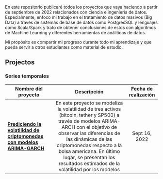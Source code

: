 En este repositorio publicaré todos los proyectos que vaya haciendo a partir de septiembre de 2022 relacionados con ciencia e ingeniería de datos. Especialmente, enfoco mi trabajo en el tratamiento de datos masivos (Big Data) a través de sistemas de base de datos como PostgresSQL y lenguajes como Scala/Spark y trato de obtener conclusiones de estos con algoritmos de Machine Learning y diferentes herramientas de análiticas de datos.

Mi propósito es compartir mi progreso durante todo mi aprendizaje y que pueda servir a otros estudiantes como material de estudio.



## Projectos

### Series temporales
| Nombre del proyecto | Descripción | Fecha de realización |
| ------------- |:-------------:|:-------------:|
| **[Prediciendo la volatilidad de criptomonedas con modelos ARIMA-GARCH](https://github.com/jorgeguerrah/jorgeguerrah/blob/main/GARCH-Volatility-Projects/ARIMA-GARCH-Volatility-Project.ipynb)** | En este proyecto se modeliza la volatilidad de tres activos (bitcoin, tether y SP500) a través de modelos ARIMA-ARCH con el objetivo de observar las diferencias de las dinámicas de las criptomonedas respecto a la bolsa americana. En último lugar, se presentan los resultados estimados de la volatilidad por los modelos| Sept 16, 2022 |

